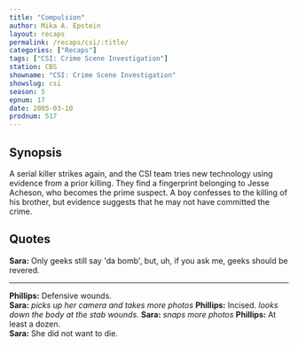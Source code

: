 ```yaml
---
title: "Compulsion"
author: Mika A. Epstein
layout: recaps
permalink: /recaps/csi/:title/
categories: ["Recaps"]
tags: ["CSI: Crime Scene Investigation"]
station: CBS
showname: "CSI: Crime Scene Investigation"
showslug: csi
season: 5
epnum: 17
date: 2005-03-10
prodnum: 517
---
```


## Synopsis

A serial killer strikes again, and the CSI team tries new technology using evidence from a prior killing. They find a fingerprint belonging to Jesse Acheson, who becomes the prime suspect. A boy confesses to the killing of his brother, but evidence suggests that he may not have committed the crime.

## Quotes

**Sara:** Only geeks still say 'da bomb', but, uh, if you ask me, geeks should be revered.

- - -

**Phillips:** Defensive wounds.\
**Sara:** _picks up her camera and takes more photos_
**Phillips:** Incised. _looks down the body at the stab wounds._
**Sara:** _snaps more photos_
**Phillips:** At least a dozen.\
**Sara:** She did not want to die.
